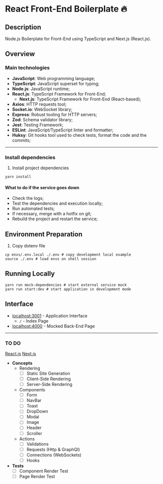 # React Front-End Boilerplate :fire:

## Description

Node.js Boilerplate for Front-End using TypeScript and Next.js (React.js).

## Overview

### Main technologies

- **JavaScript**: Web programming language;
- **TypeScript**: JavaScript superset for typing;
- **Node.js**: JavaScript runtime;
- **React.js**: TypeScript Framework for Front-End;
	- **Next.js**: TypeScript Framework for Front-End (React-based);
- **Axios**: HTTP requests tool;
- **Socket.io**: WebSocket library;
- **Express**: Robust tooling for HTTP servers;
- **Zod**: Schema validator library;
- **Jest**: Testing Framework;
- **ESLint**: JavaScript/TypeScript linter and formatter;
- **Huksy**: Git hooks tool used to check tests, format the code and the commits;

---

### Install dependencies

1. Install project dependencies  
```shell
yarn install
```

#### What to do if the service goes down

- Check the logs;
- Test the dependencies and execution locally;
- Run automated tests;
- If necessary, merge with a hotfix on git;
- Rebuild the project and restart the service;

## Environment Preparation

1. Copy dotenv file  
```shell
cp envs/.env.local ./.env # copy development local example
source ./.env # load envs on shell session
```

## Running Locally

```shell
yarn run mock-dependencies # start external service mock
yarn run start:dev # start application in development mode
```

## Interface

- [localhost:3001](http://localhost:3001/) - Application Interface  
	* `/` - Index Page
- [localhost:4000](http://localhost:4000/) - Mocked Back-End Page  

___

### TO DO

[React.js](https://react.dev/reference/react)
[Next.js](https://nextjs.org/docs)
- **Concepts**
	* Rendering
		- [ ] Static Site Generation
		- [ ] Client-Side Rendering
		- [ ] Server-Side Rendering
	* Components
		- [ ] Form
		- [ ] NavBar
		- [ ] Toast
		- [ ] DropDown
		- [ ] Modal
		- [ ] Image
		- [ ] Header
		- [ ] Scroller
	* Actions
		- [ ] Validations
		- [ ] Requests (Http & GraphQl)
		- [ ] Connections (WebSockets)
		- [ ] Hooks
- **Tests**
	- [ ] Component Render Test
	- [ ] Page Render Test
